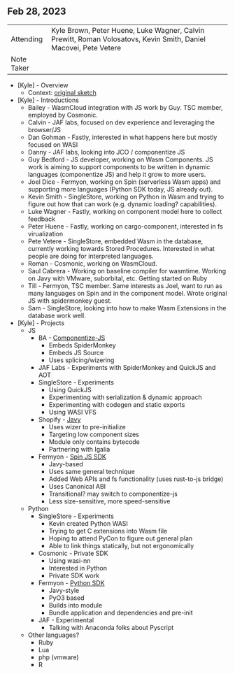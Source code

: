 ## Feb 28, 2023

|          |      | 
| -------- | -------- |
| Attending  | Kyle Brown, Peter Huene, Luke Wagner, Calvin Prewitt, Roman Volosatovs, Kevin Smith, Daniel Macovei, Pete Vetere
| Note Taker |

* [Kyle] - Overview
    * Context: [original sketch](https://hackmd.io/soZ3n7fmTP2sEzK1_Y7MCw)
* [Kyle] - Introductions
    * Bailey - WasmCloud integration with JS work by Guy. TSC member, employed by Cosmonic.
    * Calvin - JAF labs, focused on dev experience and leveraging the browser/JS
    * Dan Gohman - Fastly, interested in what happens here but mostly focused on WASI
    * Danny - JAF labs, looking into JCO / componentize JS
    * Guy Bedford - JS developer, working on Wasm Components. JS work is aiming to support components to be written in dynamic languages (componentize JS) and help it grow to more users.
    * Joel Dice - Fermyon, working on Spin (serverless Wasm apps) and supporting more languages (Python SDK today, JS already out).
    * Kevin Smith - SingleStore, working on Python in Wasm and trying to figure out how that can work (e.g. dynamic loading? capabilities).
    * Luke Wagner - Fastly, working on component model here to collect feedback
    * Peter Huene - Fastly, working on cargo-component, interested in fs virualization
    * Pete Vetere - SingleStore, embedded Wasm in the database, currently working towards Stored Procedures. Interested in what people are doing for interpreted languages.
    * Roman - Cosmonic, working on WasmCloud.
    * Saul Cabrera - Working on baseline compiler for wasmtime. Working on Javy with VMware, suborbital, etc. Getting started on Ruby
    * Till - Fermyon, TSC member. Same interests as Joel, want to run as many languages on Spin and in the component model. Wrote original JS with spidermonkey guest.
    * Sam - SingleStore, looking into how to make Wasm Extensions in the database work well.
* [Kyle] - Projects
    * JS
        * BA - [Componentize-JS](https://github.com/bytecodealliance/componentize-js)
            * Embeds SpiderMonkey
            * Embeds JS Source
            * Uses splicing/wizering
        * JAF Labs - Experiments with SpiderMonkey and QuickJS and AOT
        * SingleStore - Experiments
            * Using QuickJS
            * Experimenting with serialization & dynamic approach
            * Experimenting with codegen and static exports
            * Using WASI VFS
        * Shopify - [Javy](https://github.com/Shopify/javy)
            * Uses wizer to pre-initialize
            * Targeting low component sizes
            * Module only contains bytecode
            * Partnering with Igalia
        * Fermyon - [Spin JS SDK](https://github.com/fermyon/spin-js-sdk)
            * Javy-based
            * Uses same general technique
            * Added Web APIs and fs functionality (uses rust-to-js bridge)
            * Uses Canonical ABI
            * Transitional? may switch to componentize-js
            * Less size-sensitive, more speed-sensitive
    * Python
        * SingleStore - Experiments
            * Kevin created Python WASI
            * Trying to get C extensions into Wasm file
            * Hoping to attend PyCon to figure out general plan
            * Able to link things statically, but not ergonomically
        * Cosmonic - Private SDK
            * Using wasi-nn
            * Interested in Python
            * Private SDK work
        * Fermyon - [Python SDK](https://github.com/fermyon/spin-python-sdk)
            * Javy-style
            * PyO3 based
            * Builds into module
            * Bundle application and dependencies and pre-init
        * JAF - Experimental
            * Talking with Anaconda folks about Pyscript
    * Other languages?
        * Ruby
        * Lua
        * php (vmware)
        * R

